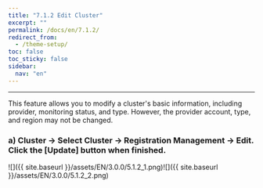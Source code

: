 ```yaml
---
title: "7.1.2 Edit Cluster"
excerpt: ""
permalink: /docs/en/7.1.2/
redirect_from:
  - /theme-setup/
toc: false
toc_sticky: false
sidebar:
  nav: "en"
---
```



---

This feature allows you to modify a cluster's basic information, including provider, monitoring status, and type. However, the provider account, type, and region may not be changed.

### a\) Cluster → Select Cluster → Registration Management → Edit. Click the [Update] button when finished.
![]({{ site.baseurl }}/assets/EN/3.0.0/5.1.2_1.png)![]({{ site.baseurl }}/assets/EN/3.0.0/5.1.2_2.png)
